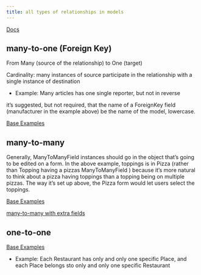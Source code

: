 ```yaml
---
title: all types of relationships in models
---
```


[Docs](https://docs.djangoproject.com/en/5.0/topics/db/models/#relationships)

## many-to-one (Foreign Key)

From Many (source of the relationship) to One (target)

Cardinality: many instances of source participate in the relationship with a single instance of destination

- Example: Many articles has one single reporter, but not in reverse

it’s suggested, but not required, that the name of a ForeignKey field (manufacturer in the example above) be the name of the model, lowercase.

[Base Examples](https://docs.djangoproject.com/en/5.0/topics/db/examples/many_to_one/)

## many-to-many

Generally, ManyToManyField instances should go in the object that’s going to be edited on a form. In the above example, toppings is in Pizza (rather than Topping having a pizzas ManyToManyField ) because it’s more natural to think about a pizza having toppings than a topping being on multiple pizzas. The way it’s set up above, the Pizza form would let users select the toppings.

[Base Examples](https://docs.djangoproject.com/en/5.0/topics/db/examples/many_to_many/)

[many-to-many with extra fields](https://docs.djangoproject.com/en/5.0/topics/db/models/#extra-fields-on-many-to-many-relationships)

## one-to-one

[Base Examples](https://docs.djangoproject.com/en/5.0/topics/db/examples/one_to_one/)

- Example: Each Restaurant has only and only one specific Place, and each Place belongs sto only and only one specific Restaurant
